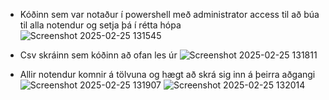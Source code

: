 - Kóðinn sem var notaður í powershell með administrator access til að búa til alla notendur og setja þá í rétta hópa
![Screenshot 2025-02-25 131545](https://github.com/user-attachments/assets/93a90fc1-4add-4590-a834-f529ad3035ec)

- Csv skráinn sem kóðinn að ofan les úr
![Screenshot 2025-02-25 131811](https://github.com/user-attachments/assets/5f6bdf3f-f2a7-4cef-94e0-0ffb53a77ff7)

- Allir notendur komnir á tölvuna og hægt að skrá sig inn á þeirra aðgangi
![Screenshot 2025-02-25 131907](https://github.com/user-attachments/assets/0a38c5b7-cc6e-4d90-a893-bde08f396a7d)
![Screenshot 2025-02-25 132014](https://github.com/user-attachments/assets/a558803b-91c7-4252-87aa-9dc9ab1fda6f)
